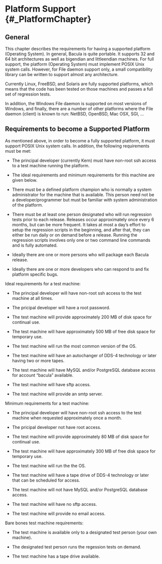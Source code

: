 Platform Support {#_PlatformChapter}
================

General
-------

This chapter describes the requirements for having a supported platform
(Operating System). In general, Bacula is quite portable. It supports 32
and 64 bit architectures as well as bigendian and littleendian machines.
For full support, the platform (Operating System) must implement POSIX
Unix system calls. However, for File daemon support only, a small
compatibility library can be written to support almost any architecture.

Currently Linux, FreeBSD, and Solaris are fully supported platforms,
which means that the code has been tested on those machines and passes a
full set of regression tests.

In addition, the Windows File daemon is supported on most versions of
Windows, and finally, there are a number of other platforms where the
File daemon (client) is known to run: NetBSD, OpenBSD, Mac OSX, SGI, ...

Requirements to become a Supported Platform
-------------------------------------------

As mentioned above, in order to become a fully supported platform, it
must support POSIX Unix system calls. In addition, the following
requirements must be met:

-   The principal developer (currently Kern) must have non-root ssh
    access to a test machine running the platform.

-   The ideal requirements and minimum requirements for this machine are
    given below.

-   There must be a defined platform champion who is normally a system
    administrator for the machine that is available. This person need
    not be a developer/programmer but must be familiar with system
    administration of the platform.

-   There must be at least one person designated who will run regression
    tests prior to each release. Releases occur approximately once every
    6 months, but can be more frequent. It takes at most a day’s effort
    to setup the regression scripts in the beginning, and after that,
    they can either be run daily or on demand before a release. Running
    the regression scripts involves only one or two command line
    commands and is fully automated.

-   Ideally there are one or more persons who will package each Bacula
    release.

-   Ideally there are one or more developers who can respond to and fix
    platform specific bugs.

Ideal requirements for a test machine:

-   The principal developer will have non-root ssh access to the test
    machine at all times.

-   The pricipal developer will have a root password.

-   The test machine will provide approximately 200 MB of disk space for
    continual use.

-   The test machine will have approximately 500 MB of free disk space
    for temporary use.

-   The test machine will run the most common version of the OS.

-   The test machine will have an autochanger of DDS-4 technology or
    later having two or more tapes.

-   The test machine will have MySQL and/or PostgreSQL database access
    for account “bacula” available.

-   The test machine will have sftp access.

-   The test machine will provide an smtp server.

Minimum requirements for a test machine:

-   The principal developer will have non-root ssh access to the test
    machine when requested approximately once a month.

-   The pricipal developer not have root access.

-   The test machine will provide approximately 80 MB of disk space for
    continual use.

-   The test machine will have approximately 300 MB of free disk space
    for temporary use.

-   The test machine will run the the OS.

-   The test machine will have a tape drive of DDS-4 technology or later
    that can be scheduled for access.

-   The test machine will not have MySQL and/or PostgreSQL database
    access.

-   The test machine will have no sftp access.

-   The test machine will provide no email access.

Bare bones test machine requirements:

-   The test machine is available only to a designated test person (your
    own machine).

-   The designated test person runs the regession tests on demand.

-   The test machine has a tape drive available.


